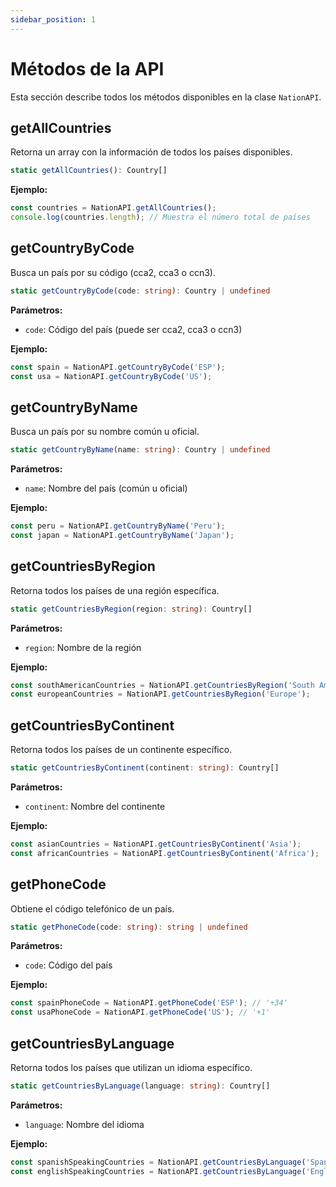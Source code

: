 ```yaml
---
sidebar_position: 1
---
```


# Métodos de la API

Esta sección describe todos los métodos disponibles en la clase `NationAPI`.

## getAllCountries

Retorna un array con la información de todos los países disponibles.

```typescript
static getAllCountries(): Country[]
```

**Ejemplo:**
```typescript
const countries = NationAPI.getAllCountries();
console.log(countries.length); // Muestra el número total de países
```

## getCountryByCode

Busca un país por su código (cca2, cca3 o ccn3).

```typescript
static getCountryByCode(code: string): Country | undefined
```

**Parámetros:**
- `code`: Código del país (puede ser cca2, cca3 o ccn3)

**Ejemplo:**
```typescript
const spain = NationAPI.getCountryByCode('ESP');
const usa = NationAPI.getCountryByCode('US');
```

## getCountryByName

Busca un país por su nombre común u oficial.

```typescript
static getCountryByName(name: string): Country | undefined
```

**Parámetros:**
- `name`: Nombre del país (común u oficial)

**Ejemplo:**
```typescript
const peru = NationAPI.getCountryByName('Peru');
const japan = NationAPI.getCountryByName('Japan');
```

## getCountriesByRegion

Retorna todos los países de una región específica.

```typescript
static getCountriesByRegion(region: string): Country[]
```

**Parámetros:**
- `region`: Nombre de la región

**Ejemplo:**
```typescript
const southAmericanCountries = NationAPI.getCountriesByRegion('South America');
const europeanCountries = NationAPI.getCountriesByRegion('Europe');
```

## getCountriesByContinent

Retorna todos los países de un continente específico.

```typescript
static getCountriesByContinent(continent: string): Country[]
```

**Parámetros:**
- `continent`: Nombre del continente

**Ejemplo:**
```typescript
const asianCountries = NationAPI.getCountriesByContinent('Asia');
const africanCountries = NationAPI.getCountriesByContinent('Africa');
```

## getPhoneCode

Obtiene el código telefónico de un país.

```typescript
static getPhoneCode(code: string): string | undefined
```

**Parámetros:**
- `code`: Código del país

**Ejemplo:**
```typescript
const spainPhoneCode = NationAPI.getPhoneCode('ESP'); // '+34'
const usaPhoneCode = NationAPI.getPhoneCode('US'); // '+1'
```

## getCountriesByLanguage

Retorna todos los países que utilizan un idioma específico.

```typescript
static getCountriesByLanguage(language: string): Country[]
```

**Parámetros:**
- `language`: Nombre del idioma

**Ejemplo:**
```typescript
const spanishSpeakingCountries = NationAPI.getCountriesByLanguage('Spanish');
const englishSpeakingCountries = NationAPI.getCountriesByLanguage('English');
```